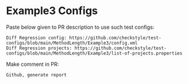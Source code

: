 # Example3 Configs
Paste below given to PR description to use such test configs:
```
Diff Regression config: https://github.com/checkstyle/test-configs/blob/main/MethodLength/Example3/config.xml
Diff Regression projects: https://github.com/checkstyle/test-configs/blob/main/MethodLength/Example3/list-of-projects.properties
```
Make comment in PR:
```
Github, generate report
```
